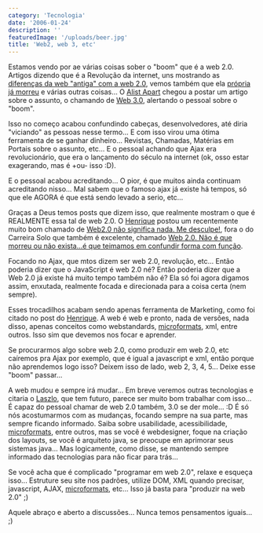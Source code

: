 ```yaml
---
category: 'Tecnologia'
date: '2006-01-24'
description: ''
featuredImage: '/uploads/beer.jpg'
title: 'Web2, web 3, etc'
---
```


Estamos vendo por ae várias coisas sober o "boom" que é a web 2.0. Artigos dizendo que é a Revolução da internet, uns mostrando as [diferenças da web "antiga" com a web 2.0](http://www.oreillynet.com/pub/a/oreilly/tim/news/2005/09/30/what-is-web-20.html), vemos também que ela [própria já morreu](http://www.readwriteweb.com/archives/web_20_is_dead.php) e várias outras coisas... O [Alist Apart](http://www.alistapart.com) chegou a postar um artigo sobre o assunto, o chamando de [Web 3.0](http://www.alistapart.com/articles/web3point0), alertando o pessoal sobre o "boom".

Isso no começo acabou confundindo cabeças, desenvolvedores, até diria "viciando" as pessoas nesse termo... E com isso virou uma ótima ferramenta de se ganhar dinheiro... Revistas, Chamadas, Matérias em Portais sobre o assunto, etc... E o pessoal achando que Ajax era revolucionário, que era o lançamento do século na internet (ok, osso estar exagerando, mas é +ou- isso :D).

E o pessoal acabou acreditando... O pior, é que muitos ainda continuam acreditando nisso... Mal sabem que o famoso ajax já existe há tempos, só que ele AGORA é que está sendo levado a serio, etc...

Graças a Deus temos posts que dizem isso, que realmente mostram o que é REALMENTE essa tal de web 2.0. O [Henrique](http://www.revolucao.etc.br) postou um recentemente muito bom chamado de [Web2.0 não significa nada. Me desculpe!](http://www.revolucao.etc.br/archives/web-20-nao-significa-nada-me-desculpe/), fora o do Carreira Solo que também é excelente, chamado [Web 2.0. Não é que morreu ou não exista...é que teimamos em confundir forma com função](http://www.carreirasolo.org/archives/web_20_nao_e_que_m.html).

Focando no Ajax, que mtos dizem ser web 2.0, revolução, etc... Então poderia dizer que o JavaScript é web 2.0 né? Então poderia dizer que a Web 2.0 já existe há muito tempo também não é? Ela só foi agora digamos assim, enxutada, realmente focada e direcionada para a coisa certa (nem sempre).

Esses trocadilhos acabam sendo apenas ferramenta de Marketing, como foi citado no post do [Henrique](http://www.revolucao.etc.br/archives/web-20-nao-significa-nada-me-desculpe/). A web é web e pronto, nada de versões, nada disso, apenas conceitos como webstandards, [microformats](http://www.microformats.org/), xml, entre outros. Isso sim que devemos nos focar e aprender.

Se procurarmos algo sobre web 2.0, como produzir em web 2.0, etc caíremos pra Ajax por exemplo, que é igual a javascript e xml, então porque não aprendemos logo isso? Deixem isso de lado, web 2, 3, 4, 5... Deixe esse "boom" passar...

A web mudou e sempre irá mudar... Em breve veremos outras tecnologias e citaria o [Laszlo](http://www.laszlosystems.com), que tem futuro, parece ser muito bom trabalhar com isso... É capaz do pessoal chamar de web 2.0 também, 3.0 se der mole... :D É só nós acostumarmos com as mudanças, focando sempre na sua parte, mas sempre ficando informado. Saiba sobre usabilidade, acessibilidade, [microformats](http://www.microformats.org/), entre outros, mas se você é webdesigner, foque na criação dos layouts, se você é arquiteto java, se preocupe em aprimorar seus sistemas java... Mas logicamente, como disse, se mantendo sempre informado das tecnologias para não ficar para trás...

Se você acha que é complicado "programar em web 2.0", relaxe e esqueça isso... Estruture seu site nos padrões, utilize DOM, XML quando precisar, javascript, AJAX, [microformats](http://www.microformats.org/), etc... Isso já basta para "produzir na web 2.0" ;)

Aquele abraço e aberto a discussões... Nunca temos pensamentos iguais... ;)
